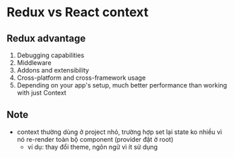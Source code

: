 # Redux vs React context

## Redux advantage
1. Debugging capabilities
2. Middleware
3. Addons and extensibility
4. Cross-platform and cross-framework usage
5. Depending on your app's setup, much better performance than working with just Context

## Note
- context thường dùng ở project nhỏ, trường hợp set lại state ko nhiều vì nó re-render toàn bộ component (provider đặt ở root)
    - ví dụ: thay đổi theme, ngôn ngữ vì ít sử dụng

